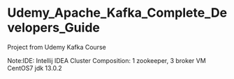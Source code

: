 # Udemy_Apache_Kafka_Complete_Developers_Guide
Project from Udemy Kafka Course

Note:IDE: Intellij IDEA
Cluster Composition: 1 zookeeper, 3 broker
VM CentOS7
jdk 13.0.2
